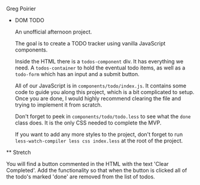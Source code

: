 Greg Poirier


* DOM TODO

  An unofficial afternoon project.

  The goal is to create a TODO tracker using vanilla JavaScript components.

  Inside the HTML there is a `todos-component` div. It has everything we need. A
  `todos-container` to hold the eventual todo items, as well as a `todo-form` which
  has an input and a submit button.

  All of our JavaScript is in `components/todo/index.js`. It contains some code to
  guide you along this project, which is a bit complicated to setup. Once you are
  done, I would highly recommend clearing the file and trying to implement it from
  scratch.

  Don't forget to peek in `components/todo/todo.less` to see what the `done` class
  does. It is the only CSS needed to complete the MVP.

  If you want to add any more styles to the project, don't forget to run
  `less-watch-compiler less css index.less` at the root of the project.

** Stretch
   
   You will find a button commented in the HTML with the text 'Clear Completed'.
   Add the functionality so that when the button is clicked all of the todo's
   marked 'done' are removed from the list of todos.
